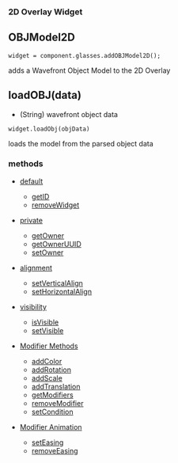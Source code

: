 ### 2D Overlay Widget
## OBJModel2D
`widget = component.glasses.addOBJModel2D();`

adds a Wavefront Object Model to the 2D Overlay

## loadOBJ(data)
* (String) wavefront object data

`widget.loadObj(objData)`

loads the model from the parsed object data



### methods
* [default](Widget_Methods_default)
  * [getID](Widget_Methods_default#getID)
  * [removeWidget](Widget_Methods_default#removeWidget)
* [private](Widget_Methods_private)
  * [getOwner](Widget_Methods_private#getOwner)
  * [getOwnerUUID](Widget_Methods_private#getOwnerUUID)
  * [setOwner](Widget_Methods_private#setOwner)
* [alignment](Widget_Methods_alignments)
  * [setVerticalAlign](Widget_Methods_alignments#setVerticalAlign)
  * [setHorizontalAlign](Widget_Methods_alignments#setHorizontalAlign)
* [visibility](Widget_Methods_visibility)
  * [isVisible](Widget_Methods_visibility#isVisible)
  * [setVisible](Widget_Methods_visibility#setVisible)
  
* [Modifier Methods](WidgetModifiers)
  * [addColor](WidgetModifiers#addColor)
  * [addRotation](WidgetModifiers#addRotation)
  * [addScale](WidgetModifiers#addScale)
  * [addTranslation](WidgetModifiers#addTranslation)
  * [getModifiers](WidgetModifierMethods#getModifiers)
  * [removeModifier](WidgetModifierMethods#removeModifier)
  * [setCondition](WidgetModifierConditions)
* [Modifier Animation](WidgetModifiers#animation)
  * [setEasing](WidgetModifiers#seteasing)
  * [removeEasing](WidgetModifiers#removeeasing)